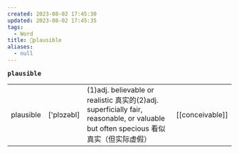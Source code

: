 ```yaml
---
created: 2023-08-02 17:45:30
updated: 2023-08-02 17:45:35
tags:
  - Word
title: 📖plausible
aliases:
  - null
---
```


<pre><strong>plausible</strong></pre>
|   |   |   |   |
|---|---|---|---|
|plausible|['plɔzəbl]|(1)adj. believable or realistic 真实的(2)adj. superficially fair, reasonable, or valuable but often specious 看似真实（但实际虚假）|[[conceivable]]|